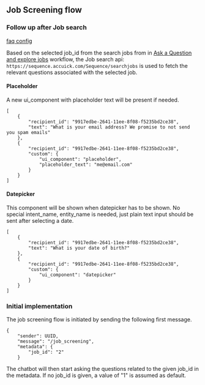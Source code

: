 ## Job Screening flow

### Follow up after Job search
[faq config](/app/rasa/chatbot_data/faq/faq.yml)

Based on the selected job_id from the search jobs from in [Ask a Question and explore jobs](/docs/greet.md) workflow, the Job search api: `https://sequence.accuick.com/Sequence/searchjobs` is used to fetch the relevant questions associated with the selected job.

#### Placeholder
A new ui_component with placeholder text will be present if needed.

```
[
    {
        "recipient_id": "9917edbe-2641-11ee-8f08-f5235bd2ce38",
        "text": "What is your email address? We promise to not send you spam emails"
    },
    {
        "recipient_id": "9917edbe-2641-11ee-8f08-f5235bd2ce38",
        "custom": {
            "ui_component": "placeholder",
            "placeholder_text": "me@email.com"
        }
    }
]
```

#### Datepicker
This component will be shown when datepicker has to be shown. No special intent_name, entity_name is needed, just plain text input should be sent after selecting a date.

```
[
    {
        "recipient_id": "9917edbe-2641-11ee-8f08-f5235bd2ce38",
        "text": "What is your date of birth?"
    },
    {
        "recipient_id": "9917edbe-2641-11ee-8f08-f5235bd2ce38",
        "custom": {
            "ui_component": "datepicker"
        }
    }
]
```



### Initial implementation
The job screening flow is initiated by sending the following first message.

```
{
    "sender": UUID,
    "message": "/job_screening",
    "metadata": {
        "job_id": "2"
    }

```

The chatbot will then start asking the questions related to the given job_id in the metadata. If no job_id is given, a value of "1" is assumed as default.